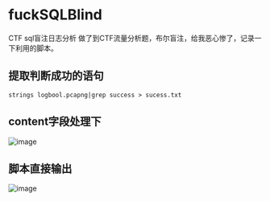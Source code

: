 # fuckSQLBlind
CTF sql盲注日志分析
做了到CTF流量分析题，布尔盲注，给我恶心惨了，记录一下利用的脚本。
## 提取判断成功的语句
```
strings logbool.pcapng|grep success > sucess.txt
```
## content字段处理下
![image](https://github.com/user-attachments/assets/06c7ecdc-e607-49e9-a9f9-08d560c8650f)
## 脚本直接输出
![image](https://github.com/user-attachments/assets/641467c8-10f6-466d-9c63-f0523f596226)



